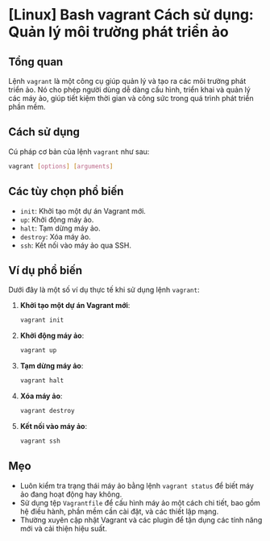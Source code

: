 # [Linux] Bash vagrant Cách sử dụng: Quản lý môi trường phát triển ảo

## Tổng quan
Lệnh `vagrant` là một công cụ giúp quản lý và tạo ra các môi trường phát triển ảo. Nó cho phép người dùng dễ dàng cấu hình, triển khai và quản lý các máy ảo, giúp tiết kiệm thời gian và công sức trong quá trình phát triển phần mềm.

## Cách sử dụng
Cú pháp cơ bản của lệnh `vagrant` như sau:

```bash
vagrant [options] [arguments]
```

## Các tùy chọn phổ biến
- `init`: Khởi tạo một dự án Vagrant mới.
- `up`: Khởi động máy ảo.
- `halt`: Tạm dừng máy ảo.
- `destroy`: Xóa máy ảo.
- `ssh`: Kết nối vào máy ảo qua SSH.

## Ví dụ phổ biến
Dưới đây là một số ví dụ thực tế khi sử dụng lệnh `vagrant`:

1. **Khởi tạo một dự án Vagrant mới**:
   ```bash
   vagrant init
   ```

2. **Khởi động máy ảo**:
   ```bash
   vagrant up
   ```

3. **Tạm dừng máy ảo**:
   ```bash
   vagrant halt
   ```

4. **Xóa máy ảo**:
   ```bash
   vagrant destroy
   ```

5. **Kết nối vào máy ảo**:
   ```bash
   vagrant ssh
   ```

## Mẹo
- Luôn kiểm tra trạng thái máy ảo bằng lệnh `vagrant status` để biết máy ảo đang hoạt động hay không.
- Sử dụng tệp `Vagrantfile` để cấu hình máy ảo một cách chi tiết, bao gồm hệ điều hành, phần mềm cần cài đặt, và các thiết lập mạng.
- Thường xuyên cập nhật Vagrant và các plugin để tận dụng các tính năng mới và cải thiện hiệu suất.